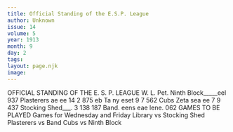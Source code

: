 ```yaml
---
title: Official Standing of the E.S.P. League
author: Unknown
issue: 14
volume: 5
year: 1913
month: 9
day: 2
tags:
layout: page.njk
image:
---
```

OFFICIAL STANDING OF THE E. S. P. LEAGUE    W. L. Pet. Ninth Block_____eel 937 Plasterers ae ee 14 2 875 eb Ta ny eset 9 7 562 Cubs Zeta sea ee 7 9 437 Stocking Shed___. 3 138 187 Band. eens eae lene. 062    GAMES TO BE PLAYED Games for Wednesday and Friday Library vs Stocking Shed Plasterers vs Band Cubs vs Ninth Block 


